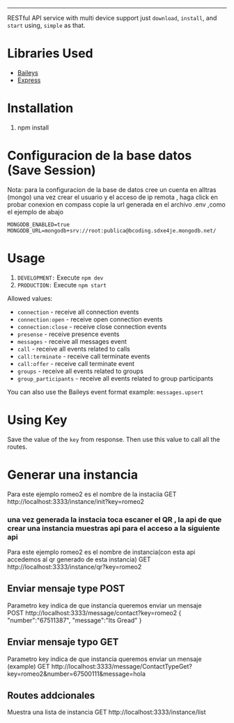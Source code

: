 

---
 RESTful API service with multi device support just `download`, `install`, and `start` using, `simple` as that.

# Libraries Used

-   [Baileys](https://github.com/WhiskeySockets/Baileys)
-   [Express](https://github.com/expressjs/express)

# Installation

1. npm install

# Configuracion de la base datos (Save Session)
Nota: para la configuracion de la base de datos cree un cuenta en alltras (mongo)
una vez crear el usuario y el acceso de ip remota , haga click en probar
 conexion en compass copie la url generada en el archivo .env ,como el ejemplo de abajo 
```
MONGODB_ENABLED=true
MONGODB_URL=mongodb+srv://root:publica@bcoding.sdxe4je.mongodb.net/
```

# Usage

1. `DEVELOPMENT:` Execute `npm dev`
2. `PRODUCTION:` Execute `npm start`




Allowed values:

-   `connection` - receive all connection events
-   `connection:open` - receive open connection events
-   `connection:close` - receive close connection events
-   `presense` - receive presence events
-   `messages` - receive all messages event
-   `call` - receive all events related to calls
-   `call:terminate` - receive call terminate events
-   `call:offer` - receive call terminate event
-   `groups` - receive all events related to groups
-   `group_participants` - receive all events related to group participants

You can also use the Baileys event format example: `messages.upsert`



# Using Key

Save the value of the `key` from response. Then use this value to call all the routes.
# Generar una instancia 
Para este ejemplo romeo2 es el nombre de la instaciia
GET http://localhost:3333/instance/init?key=romeo2

### una vez generada la instacia toca escaner el QR , la api de que crear una instancia muestras api para el acceso a la siguiente api
Para este ejemplo romeo2 es el nombre de instancia(con esta api accedemos al qr generado de esta instancia)
GET http://localhost:3333/instance/qr?key=romeo2

## Enviar mensaje type POST
Parametro key indica de que instancia queremos enviar un mensaje  
POST http://localhost:3333/message/contact?key=romeo2
{   
   "number":"67511387",
   "message":"Its Gread"
}
## Enviar mensaje typo GET
Parametro key indica de que instancia queremos enviar un mensaje  (example)
GET
http://localhost:3333/message/ContactTypeGet?key=romeo2&number=67500111&message=hola

## Routes addcionales 
Muestra una lista de instancia 
GET http://localhost:3333/instance/list




